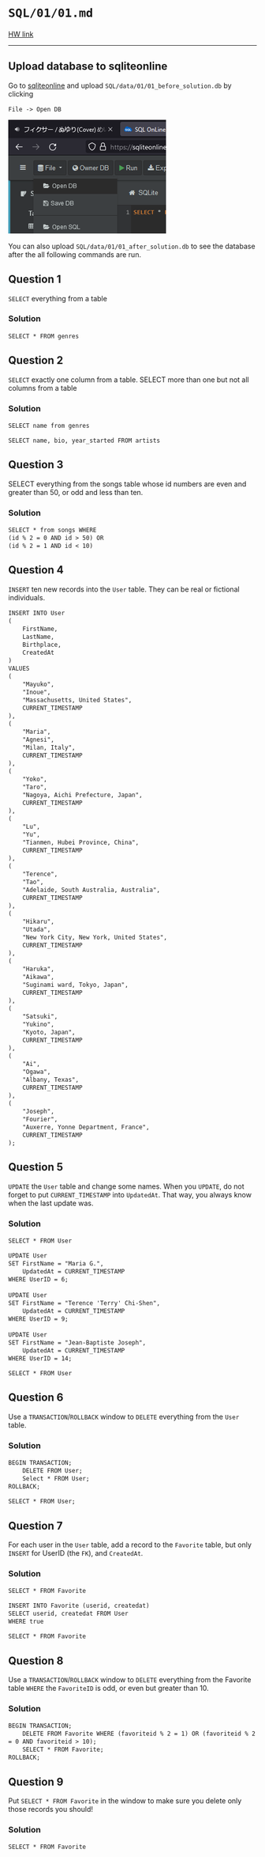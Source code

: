 # `SQL/01/01.md`

[HW link](https://titus.techtalentsouth.com/mod/assign/view.php?id=56523)

---

## Upload database to sqliteonline

Go to [sqliteonline](https://sqliteonline.com/) and upload `SQL/data/01/01_before_solution.db` by clicking

```
File -> Open DB
```

![](../images/01/01.png)

You can also upload `SQL/data/01/01_after_solution.db` to see the database after the all following commands are run.

## Question 1

`SELECT` everything from a table

### Solution

```
SELECT * FROM genres
```

## Question 2

`SELECT` exactly one column from a table. SELECT more than one but not all columns from a table

### Solution

```
SELECT name from genres
```

```
SELECT name, bio, year_started FROM artists
```

## Question 3

SELECT everything from the songs table whose id numbers are even and greater than 50, or odd and less than ten.

### Solution

```
SELECT * from songs WHERE
(id % 2 = 0 AND id > 50) OR
(id % 2 = 1 AND id < 10)
```

## Question 4

`INSERT` ten new records into the `User` table. They can be real or fictional individuals.

```
INSERT INTO User
(
	FirstName,
  	LastName,
  	Birthplace,
  	CreatedAt
)
VALUES
(
	"Mayuko",
  	"Inoue",
  	"Massachusetts, United States",
  	CURRENT_TIMESTAMP
),
(
	"Maria",
  	"Agnesi",
  	"Milan, Italy",
  	CURRENT_TIMESTAMP
),
(
	"Yoko",
  	"Taro",
  	"Nagoya, Aichi Prefecture, Japan",
  	CURRENT_TIMESTAMP
),
(
	"Lu",
  	"Yu",
  	"Tianmen, Hubei Province, China",
  	CURRENT_TIMESTAMP
),
(
	"Terence",
  	"Tao",
  	"Adelaide, South Australia, Australia",
  	CURRENT_TIMESTAMP
),
(
	"Hikaru",
  	"Utada",
  	"New York City, New York, United States",
  	CURRENT_TIMESTAMP
),
(
	"Haruka",
  	"Aikawa",
  	"Suginami ward, Tokyo, Japan",
  	CURRENT_TIMESTAMP
),
(
	"Satsuki",
  	"Yukino",
  	"Kyoto, Japan",
  	CURRENT_TIMESTAMP
),
(
	"Ai",
  	"Ogawa",
  	"Albany, Texas",
  	CURRENT_TIMESTAMP
),
(
	"Joseph",
  	"Fourier",
  	"Auxerre, Yonne Department, France",
  	CURRENT_TIMESTAMP
);
```

## Question 5

`UPDATE` the `User` table and change some names. When you `UPDATE`, do not forget to put `CURRENT_TIMESTAMP` into `UpdatedAt`. That way, you always know when the last update was.

### Solution

```
SELECT * FROM User
```

```
UPDATE User
SET FirstName = "Maria G.",
	UpdatedAt = CURRENT_TIMESTAMP
WHERE UserID = 6;

UPDATE User
SET FirstName = "Terence 'Terry' Chi-Shen",
	UpdatedAt = CURRENT_TIMESTAMP
WHERE UserID = 9;

UPDATE User
SET FirstName = "Jean-Baptiste Joseph",
	UpdatedAt = CURRENT_TIMESTAMP
WHERE UserID = 14;
```

```
SELECT * FROM User
```

## Question 6

Use a `TRANSACTION`/`ROLLBACK` window to `DELETE` everything from the `User` table.

### Solution

```
BEGIN TRANSACTION;
	DELETE FROM User;
	Select * FROM User;
ROLLBACK;
```

```
SELECT * FROM User;
```

## Question 7

For each user in the `User` table, add a record to the `Favorite` table, but only `INSERT` for UserID (the `FK`), and `CreatedAt`.

### Solution

```
SELECT * FROM Favorite
```

```
INSERT INTO Favorite (userid, createdat)
SELECT userid, createdat FROM User
WHERE true
```

```
SELECT * FROM Favorite
```

## Question 8

Use a `TRANSACTION`/`ROLLBACK` window to `DELETE` everything from the Favorite table `WHERE` the `FavoriteID` is odd, or even but greater than 10.

### Solution

```
BEGIN TRANSACTION;
	DELETE FROM Favorite WHERE (favoriteid % 2 = 1) OR (favoriteid % 2 = 0 AND favoriteid > 10);
    SELECT * FROM Favorite;
ROLLBACK;
```

## Question 9

Put `SELECT * FROM Favorite` in the window to make sure you delete only those records you should!

### Solution

```
SELECT * FROM Favorite
```

